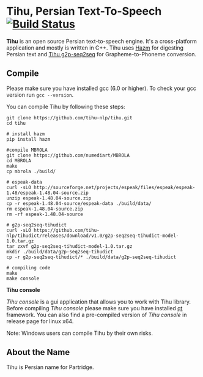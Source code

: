 # Tihu, Persian Text-To-Speech  [![Build Status](https://travis-ci.org/tihu-nlp/tihu.svg?branch=master)](https://travis-ci.org/tihu-nlp/tihu)


**Tihu** is an open source Persian text-to-speech engine. It's a cross-platform application and mostly is written in C++. Tihu uses [Hazm](https://github.com/sobhe/hazm) for digesting Persian text and [Tihu g2p-seq2seq](https://github.com/tihu-nlp/g2p-seq2seq-tihudict) for Grapheme-to-Phoneme conversion.


## Compile
Please make sure you have installed gcc (6.0 or higher). To check your gcc version run `gcc --version`.

You can compile Tihu by following these steps:
```
git clone https://github.com/tihu-nlp/tihu.git
cd tihu

# install hazm
pip install hazm

#compile MBROLA
git clone https://github.com/numediart/MBROLA
cd MBROLA
make
cp mbrola ./build/

# espeak-data
curl -sLO http://sourceforge.net/projects/espeak/files/espeak/espeak-1.48/espeak-1.48.04-source.zip
unzip espeak-1.48.04-source.zip
cp -r espeak-1.48.04-source/espeak-data ./build/data/
rm espeak-1.48.04-source.zip
rm -rf espeak-1.48.04-source

# g2p-seq2seq-tihudict
curl -sLO https://github.com/tihu-nlp/tihudict/releases/download/v1.0/g2p-seq2seq-tihudict-model-1.0.tar.gz
tar zxvf g2p-seq2seq-tihudict-model-1.0.tar.gz
mkdir ./build/data/g2p-seq2seq-tihudict
cp -r g2p-seq2seq-tihudict/* ./build/data/g2p-seq2seq-tihudict

# compiling code
make
make console
```

**Tihu console**

*Tihu console* is a gui application that allows you to work with Tihu library. Before compiling *Tihu console* please make sure you have installed [qt](https://www.qt.io) framework. You can also find a pre-compiled version of *Tihu console* in release page for linux x64.


Note: Windows users can compile Tihu by their own risks.


## About the Name

Tihu is Persian name for Partridge.

